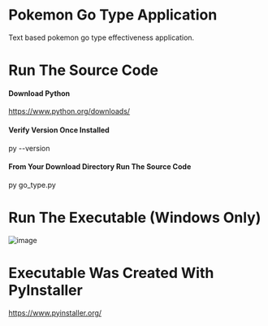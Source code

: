 # Pokemon Go Type Application
Text based pokemon go type effectiveness application.
# Run The Source Code
#### Download Python
https://www.python.org/downloads/
#### Verify Version Once Installed
py --version
#### From Your Download Directory Run The Source Code
py go_type.py
# Run The Executable (Windows Only)
![image](https://user-images.githubusercontent.com/23516793/115066390-4dade800-9ea4-11eb-8218-676560dac9be.png)
# Executable Was Created With PyInstaller
https://www.pyinstaller.org/

